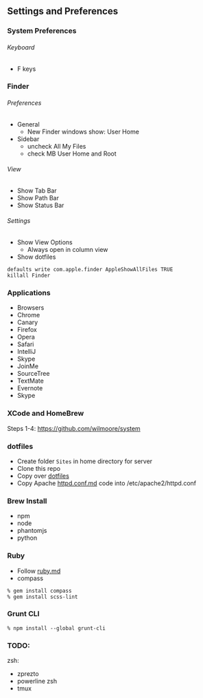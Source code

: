 ## Settings and Preferences

### System Preferences

###### Keyboard 
- F keys

### Finder

###### Preferences
- General
  + New Finder windows show: User Home
- Sidebar
  + uncheck All My Files
  + check MB User Home and Root

###### View
- Show Tab Bar
- Show Path Bar
- Show Status Bar

###### Settings
- Show View Options
  + Always open in column view
- Show dotfiles
```
defaults write com.apple.finder AppleShowAllFiles TRUE
killall Finder
```

### Applications
- Browsers
- Chrome
- Canary
- Firefox
- Opera
- Safari
- IntelliJ
- Skype
- JoinMe
- SourceTree
- TextMate
- Evernote
- Skype


### XCode and HomeBrew
Steps 1-4: https://github.com/wilmoore/system

### dotfiles
- Create folder `Sites` in home directory for server
- Clone this repo
- Copy over [dotfiles](https://github.com/rcline/development-environment/tree/master/dotfiles)
- Copy Apache [httpd.conf.md](https://github.com/rcline/development-environment/blob/master/apache/httpd.conf.md) code into /etc/apache2/httpd.conf

### Brew Install
- npm
- node
- phantomjs
- python

### Ruby
- Follow [ruby.md](https://github.com/rcline/development-environment/blob/master/ruby.md)
- compass
```
% gem install compass
% gem install scss-lint
```

### Grunt CLI
```
% npm install --global grunt-cli
```

### TODO:
zsh:
- zprezto
- powerline zsh
- tmux
